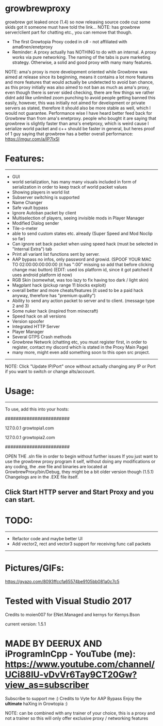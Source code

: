 # growbrewproxy
growbrew got leaked once (1.4) so now releasing source code cuz some skids got it someone must have told the link...
NOTE: has growbrew server/client part for chatting etc., you can remove that though.

- The first Growtopia Proxy coded in c# - not affiliated with ama6nen/enetproxy
- Reminder: A proxy actually has NOTHING to do with an internal. A proxy works via pure networking. The naming of the tabs is pure marketing strategy. Otherwise, a solid and good proxy with many many features.

NOTE: ama's proxy is more development oriented while Growbrew was aimed at release since its beginning, means it contains a lot more
features and more features that would actually be undetected to avoid ban chance, as this proxy initially was also aimed to not ban as much as ama's proxy, even though there is server sided checking, there are few things we rather didnt add like unlimited zoom punching to avoid people getting banned this easily, however, this was initially not aimed for development or private servers as stated, therefore it should also be more stable as well, which I would not guarantee. Performance wise I have heard better feed back for Growbrew than from ama's enetproxy. 
people who bought it are saying that growbrew is slightly faster than ama's enetproxy, which is weird cause I serialize world packet
and c++ should be faster in general, but heres proof of 1 guy saying that growbrew has a better overall performance:
https://imgur.com/a/lP7lxSI


# Features:
---------------------------------------------------------------
- GUI
- world serialization, has many many visuals included in form of serialization in order to keep track of world packet values
- Showing players in world list
- Subserver switching is supported
- Name Changer
- Safe vault bypass
- Ignore Autoban packet by client
- Multiselection of players, seeing invisible mods in Player Manager
- Modified Dialog sender
- Tile-o-meter
- able to send custom states etc. already (Super Speed and Mod Noclip so far)
- Can ignore set back packet when using speed hack (must be selected in "Internal Extra") tab
- Print all variant list functions sent by server.
- AAP bypass no infos, only password and growid. (SPOOF YOUR MAC TO 02:00:00:00:00:00 (it has ":00" missing so add that before clicking change mac button) (EDIT: used ios platform id, since it got patched it uses android platform id now)
- RGB Skin (somewhat, was too lazy to fix having too dark / light skin)
- Magplant hack (pickup range 11 blocks exploit)
- overall better and more cheats/features (it used to be a paid hack anyway, therefore has "premium quality")
- Ability to send any action packet to server and to client. (message type 2 and 3)
- Some nuker hack (inspired from minecraft)
- Speed hack on all versions
- Version spoofer
- Integrated HTTP Server
- Player Manager
- Several GTPS Crash methods
- Growbrew Network (chatting etc, you must register first, in order to register, contact my discord which is stated in the Proxy Main Page)
- many more, might even add something soon to this open src project.
---------------------------------------------------------------

NOTE: Click "Update IP/Port" once without actually changing any IP or Port if you want to switch or change alts/account.

# Usage:
---------------------------------------------------------------
To use, add this into your hosts:

########################

127.0.0.1 growtopia1.com

127.0.0.1 growtopia2.com

########################

OPEN THE .sln file in order to begin without further issues
If you just want to use the growbrew proxy program it self, without doing any modifications or any coding,
the .exe file and binaries are located at GrowbrewProxy/bin/Debug, they might be a bit older version though (1.5.1) Changelogs are in the .EXE file itself.

Click Start HTTP server and Start Proxy and you can start.
---------------------------------------------------------------

# TODO:
---------------------------------------------------------------
- Refactor code and maybe better UI
- Add vector2, rect and vector3 support for receiving func call packets
---------------------------------------------------------------

# Pictures/GIFs:
https://gyazo.com/8093ffccfa65574be9105bb081a0c7c5

# Tested with Visual Studio 2017

Credits to moien007 for ENet.Managed and kernys for Kernys.Bson


current version: 1.5.1
# MADE BY DEERUX AND iProgramInCpp - YouTube (me): https://www.youtube.com/channel/UCi88IU-vDvVr6Tay9CT20Gw?view_as=subscriber

Subscribe to support me :)
Credits to Vyte for AAP Bypass
Enjoy the **ultimate** haXing in Growtopia :)

NOTE: can be combined with any trainer of your choice, this is a proxy and not a trainer so this will only offer exclusive proxy / networking features
